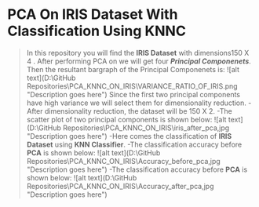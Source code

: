 # PCA On IRIS Dataset With Classification Using KNNC


>In this repository you will find the **IRIS Dataset** with dimensions150 X 4 .
After performing PCA on we will get four **_Principal Componenets_**.
Then the resultant bargraph of the Principal Componenets is:
![alt text](D:\GitHub Repositories\PCA_KNNC_ON_IRIS\VARIANCE_RATIO_OF_IRIS.png "Description goes here")
Since the first two principal components have high variance we will select them for dimensionality 
reduction.
-After dimensionality reduction, the dataset will be 150 X 2.
-The scatter plot of two principal components is shown below:
![alt text](D:\GitHub Repositories\PCA_KNNC_ON_IRIS\iris_after_pca,jpg "Description goes here")
-Here comes the classification of **IRIS Dataset** using **KNN Classifier**.
-The classification accuracy before **PCA** is shown below:
![alt text](D:\GitHub Repositories\PCA_KNNC_ON_IRIS\Accuracy_before_pca,jpg "Description goes here")
-The classification accuracy before **PCA** is shown below:
![alt text](D:\GitHub Repositories\PCA_KNNC_ON_IRIS\Accuracy_after_pca,jpg "Description goes here")
